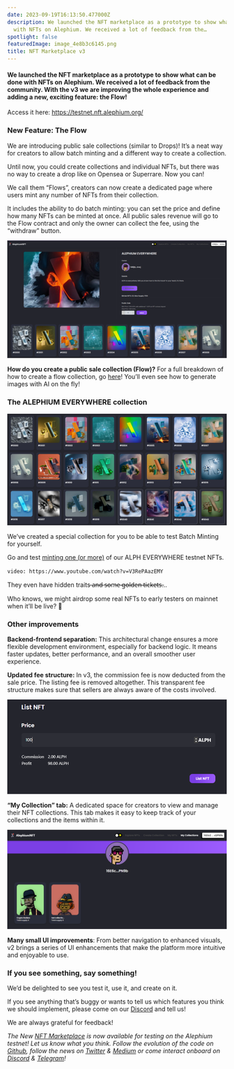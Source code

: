 ```yaml
---
date: 2023-09-19T16:13:50.477000Z
description: We launched the NFT marketplace as a prototype to show what can be done
  with NFTs on Alephium. We received a lot of feedback from the…
spotlight: false
featuredImage: image_4e8b3c6145.png
title: NFT Marketplace v3
---
```


#### We launched the NFT marketplace as a prototype to show what can be done with NFTs on Alephium. We received a lot of feedback from the community. With the v3 we are improving the whole experience and adding a new, exciting feature: the Flow!

Access it here: <a href="https://testnet.nft.alephium.org/" class="markup--anchor markup--p-anchor" data-href="https://testnet.nft.alephium.org/" rel="noopener" target="_blank">https://testnet.nft.alephium.org/</a>

### New Feature: The Flow

We are introducing public sale collections (similar to Drops)! It’s a neat way for creators to allow batch minting and a different way to create a collection.

Until now, you could create collections and individual NFTs, but there was no way to create a drop like on Opensea or Superrare. Now you can!

We call them “Flows”, creators can now create a dedicated page where users mint any number of NFTs from their collection.

It includes the ability to do batch minting: you can set the price and define how many NFTs can be minted at once. All public sales revenue will go to the Flow contract and only the owner can collect the fee, using the “withdraw” button.

![](image_b408dd33e4.png)

**How do you create a public sale collection (Flow)?** For a full breakdown of how to create a flow collection, go <a href="https://docs.alephium.org/tokens/non-fungible-tokens/#create-flows" class="markup--anchor markup--p-anchor" data-href="https://docs.alephium.org/tokens/non-fungible-tokens/#create-flows" rel="noopener" target="_blank">here</a>! You’ll even see how to generate images with AI on the fly!

### The ALEPHIUM EVERYWHERE collection

![](image_6530951e1c.png)

We’ve created a special collection for you to be able to test Batch Minting for yourself.

Go and test <a href="https://v3.testnet.nft.alephium.org/collection-details?collectionId=c22369b5ab21a3b24db12a883b53a9213f22e713ff486a3b22d2d4cb943a9700" class="markup--anchor markup--p-anchor" data-href="https://v3.testnet.nft.alephium.org/collection-details?collectionId=c22369b5ab21a3b24db12a883b53a9213f22e713ff486a3b22d2d4cb943a9700" rel="noopener" target="_blank">minting one (or more)</a> of our ALPH EVERYWHERE testnet NFTs.

`video: https://www.youtube.com/watch?v=V3RePAazEMY`

They even have hidden traits ̶a̶n̶d̶ ̶s̶o̶m̶e̶ ̶g̶o̶l̶d̶e̶n̶ ̶t̶i̶c̶k̶e̶t̶s̶…

Who knows, we might airdrop some real NFTs to early testers on mainnet when it’ll be live? 👀

### Other improvements

**Backend-frontend separation:** This architectural change ensures a more flexible development environment, especially for backend logic. It means faster updates, better performance, and an overall smoother user experience.

**Updated fee structure:** In v3, the commission fee is now deducted from the sale price. The listing fee is removed altogether. This transparent fee structure makes sure that sellers are always aware of the costs involved.

![](image_db4566ffc3.png)

**“My Collection” tab:** A dedicated space for creators to view and manage their NFT collections. This tab makes it easy to keep track of your collections and the items within it.

![](image_b30d14067b.jpg)

**Many small UI improvements**: From better navigation to enhanced visuals, v2 brings a series of UI enhancements that make the platform more intuitive and enjoyable to use.

### If you see something, say something!

We’d be delighted to see you test it, use it, and create on it.

If you see anything that’s buggy or wants to tell us which features you think we should implement, please come on our <a href="https://discord.com/invite/GEbcpajCJG" class="markup--anchor markup--p-anchor" data-href="https://discord.com/invite/GEbcpajCJG" rel="noopener" target="_blank">Discord</a> and tell us!

We are always grateful for feedback!

_The New_ <a href="https://testnet.nft.alephium.org/" class="markup--anchor markup--p-anchor" data-href="https://testnet.nft.alephium.org/" rel="noopener" target="_blank"><em>NFT Marketplace</em></a> _is now available for testing on the Alephium testnet! Let us know what you think. Follow the evolution of the code on_ <a href="https://github.com/alephium" class="markup--anchor markup--p-anchor" data-href="https://github.com/alephium" rel="noopener" target="_blank"><em>Github</em></a>_, follow the news on_ <a href="https://twitter.com/alephium" class="markup--anchor markup--p-anchor" data-href="https://twitter.com/alephium" rel="noopener" target="_blank"><em>Twitter</em></a> _&_ <a href="https://medium.com/@alephium" class="markup--anchor markup--p-anchor" data-href="https://medium.com/@alephium" target="_blank"><em>Medium</em></a> _or come interact onboard on_ <a href="https://discord.com/invite/GEbcpajCJG" class="markup--anchor markup--p-anchor" data-href="https://discord.com/invite/GEbcpajCJG" rel="noopener" target="_blank"><em>Discord</em></a> _&_ <a href="https://t.me/alephiumgroup" class="markup--anchor markup--p-anchor" data-href="https://t.me/alephiumgroup" rel="noopener" target="_blank"><em>Telegram</em></a>_!_
